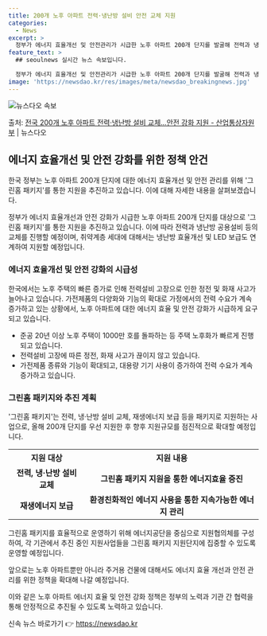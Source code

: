 ```yaml
---
title: 200개 노후 아파트 전력·냉난방 설비 안전 교체 지원
categories:
  - News
excerpt: >
  정부가 에너지 효율개선 및 안전관리가 시급한 노후 아파트 200개 단지를 발굴해 전력과 냉난방 공용설비 등 …
feature_text: >
  ## seoulnews 실시간 뉴스 속보입니다.

  정부가 에너지 효율개선 및 안전관리가 시급한 노후 아파트 200개 단지를 발굴해 전력과 냉난방 공용설비 등 …
image: 'https://newsdao.kr/res/images/meta/newsdao_breakingnews.jpg'
---
```


![뉴스다오 속보](https://newsdao.kr/res/images/meta/newsdao_breakingnews.jpg)

<p>출처: <a href="https://newsdao.kr/3753" rel="dofollow">전국 200개 노후 아파트 전력·냉난방 설비 교체…안전 강화 지원 - 산업통상자원부</a> | 뉴스다오</p>

<h2 data-ke-size="size26">에너지 효율개선 및 안전 강화를 위한 정책 안건</h2>
한국 정부는 노후 아파트 200개 단지에 대한 에너지 효율개선 및 안전 관리를 위해 '그린홈 패키지'를 통한 지원을 추진하고 있습니다. 이에 대해 자세한 내용을 살펴보겠습니다.

<p data-ke-size="size16">정부가 에너지 효율개선과 안전 강화가 시급한 노후 아파트 200개 단지를 대상으로 '그린홈 패키지'를 통한 지원을 추진하고 있습니다. 이에 따라 전력과 냉난방 공용설비 등의 교체를 진행할 예정이며, 취약계층 세대에 대해서는 냉난방 효율개선 및 LED 보급도 연계하여 지원할 예정입니다.</p>

<h3 data-ke-size="size24">에너지 효율개선 및 안전 강화의 시급성</h3>
한국에서는 노후 주택의 빠른 증가로 인해 전력설비 고장으로 인한 정전 및 화재 사고가 늘어나고 있습니다. 가전제품의 다양화와 기능의 확대로 가정에서의 전력 수요가 계속 증가하고 있는 상황에서, 노후 아파트에 대한 에너지 효율 및 안전 강화가 시급하게 요구되고 있습니다.

<ul>
  <li>준공 20년 이상 노후 주택이 1000만 호를 돌파하는 등 주택 노후화가 빠르게 진행되고 있습니다.</li>
  <li>전력설비 고장에 따른 정전, 화재 사고가 끊이지 않고 있습니다.</li>
  <li>가전제품 종류와 기능이 확대되고, 대용량 기기 사용이 증가하여 전력 수요가 계속 증가하고 있습니다.</li>
</ul>

<h3 data-ke-size="size24">그린홈 패키지와 추진 계획</h3>
'그린홈 패키지'는 전력, 냉·난방 설비 교체, 재생에너지 보급 등을 패키지로 지원하는 사업으로, 올해 200개 단지를 우선 지원한 후 향후 지원규모를 점진적으로 확대할 예정입니다.

<table>
  <tr>
    <th>지원 대상</th>
    <th>지원 내용</th>
  </tr>
  <tr>
    <td style="text-align: center; height: 17px;"><b>전력, 냉·난방 설비 교체</b></td>
    <td style="text-align: center; height: 17px;"><b>그린홈 패키지 지원을 통한 에너지효율 증진</b></td>
  </tr>
  <tr>
    <td style="text-align: center; height: 17px;"><b>재생에너지 보급</b></td>
    <td style="text-align: center; height: 17px;"><b>환경친화적인 에너지 사용을 통한 지속가능한 에너지 관리</b></td>
  </tr>
</table>

그린홈 패키지를 효율적으로 운영하기 위해 에너지공단을 중심으로 지원협의체를 구성하여, 각 기관에서 추진 중인 지원사업들을 그린홈 패키지 지원단지에 집중할 수 있도록 운영할 예정입니다.

<p data-ke-size="size16">앞으로는 노후 아파트뿐만 아니라 주거용 건물에 대해서도 에너지 효율 개선과 안전 관리를 위한 정책을 확대해 나갈 예정입니다.</p>

이와 같은 노후 아파트 에너지 효율 및 안전 강화 정책은 정부의 노력과 기관 간 협력을 통해 안정적으로 추진될 수 있도록 노력하고 있습니다. 

신속 뉴스 바로가기 👉 <a href="https://newsdao.kr" rel="dofollow">https://newsdao.kr</a>


